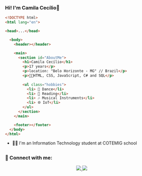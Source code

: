 ### Hi! I'm Camila Cecílio👋

``` HTML
<!DOCTYPE html>
<html lang="en">

<head>...</head>

  <body>
    <header></header>

    <main>
      <section id="AboutMe">
        <h1>Camila Cecílio</h1>
        <p>17 years</p>
        <p>location: "Belo Horizonte - MG" // Brazil</p>
        <p>👩‍💻HTML, CSS, JavaScript, C# and SQL</p>
  
        <ul class="hobbies">
          <li> 💃 Dance</li>
          <li> 📕 Reading</li>
          <li> 🎶 Musical Instruments</li>
          <li> 🌐 IoT</li>
        </ul>
      </section>
    </main>

    <footer></footer>
  </body>
</html>
```

- 💁‍♀️ I'm an Information Technology student at COTEMIG school

##

### 📱 Connect with me:

<div align="center">
  <a href="https://www.linkedin.com/in/camila-cecilio-4b3a69261/" target="_blank">
    <img src="https://img.shields.io/badge/LinkedIn-0077B5?style=for-the-badge&logo=linkedin&logoColor=white" />
  </a>

  <a href="mailto:camilam.cecilio@gmail.com" target="_blank">
    <img src="https://img.shields.io/badge/Gmail-D14836?style=for-the-badge&logo=gmail&logoColor=white" />
  </a>
</div>
